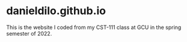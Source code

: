 # danieldilo.github.io
This is the website I coded from my CST-111 class at GCU in the spring semester of 2022.
